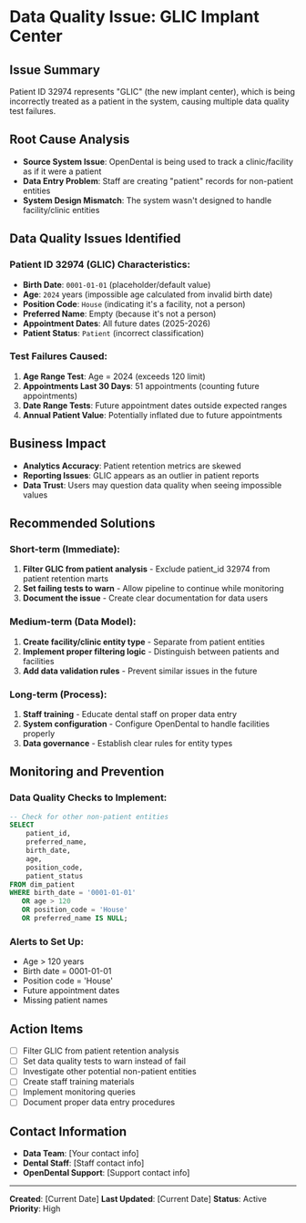 # Data Quality Issue: GLIC Implant Center

## Issue Summary
Patient ID 32974 represents "GLIC" (the new implant center), which is being incorrectly treated as a patient in the system, causing multiple data quality test failures.

## Root Cause Analysis
- **Source System Issue**: OpenDental is being used to track a clinic/facility as if it were a patient
- **Data Entry Problem**: Staff are creating "patient" records for non-patient entities
- **System Design Mismatch**: The system wasn't designed to handle facility/clinic entities

## Data Quality Issues Identified

### Patient ID 32974 (GLIC) Characteristics:
- **Birth Date**: `0001-01-01` (placeholder/default value)
- **Age**: `2024` years (impossible age calculated from invalid birth date)
- **Position Code**: `House` (indicating it's a facility, not a person)
- **Preferred Name**: Empty (because it's not a person)
- **Appointment Dates**: All future dates (2025-2026)
- **Patient Status**: `Patient` (incorrect classification)

### Test Failures Caused:
1. **Age Range Test**: Age = 2024 (exceeds 120 limit)
2. **Appointments Last 30 Days**: 51 appointments (counting future appointments)
3. **Date Range Tests**: Future appointment dates outside expected ranges
4. **Annual Patient Value**: Potentially inflated due to future appointments

## Business Impact
- **Analytics Accuracy**: Patient retention metrics are skewed
- **Reporting Issues**: GLIC appears as an outlier in patient reports
- **Data Trust**: Users may question data quality when seeing impossible values

## Recommended Solutions

### Short-term (Immediate):
1. **Filter GLIC from patient analysis** - Exclude patient_id 32974 from patient retention marts
2. **Set failing tests to warn** - Allow pipeline to continue while monitoring
3. **Document the issue** - Create clear documentation for data users

### Medium-term (Data Model):
1. **Create facility/clinic entity type** - Separate from patient entities
2. **Implement proper filtering logic** - Distinguish between patients and facilities
3. **Add data validation rules** - Prevent similar issues in the future

### Long-term (Process):
1. **Staff training** - Educate dental staff on proper data entry
2. **System configuration** - Configure OpenDental to handle facilities properly
3. **Data governance** - Establish clear rules for entity types

## Monitoring and Prevention

### Data Quality Checks to Implement:
```sql
-- Check for other non-patient entities
SELECT 
    patient_id,
    preferred_name,
    birth_date,
    age,
    position_code,
    patient_status
FROM dim_patient 
WHERE birth_date = '0001-01-01' 
   OR age > 120 
   OR position_code = 'House'
   OR preferred_name IS NULL;
```

### Alerts to Set Up:
- Age > 120 years
- Birth date = 0001-01-01
- Position code = 'House'
- Future appointment dates
- Missing patient names

## Action Items
- [ ] Filter GLIC from patient retention analysis
- [ ] Set data quality tests to warn instead of fail
- [ ] Investigate other potential non-patient entities
- [ ] Create staff training materials
- [ ] Implement monitoring queries
- [ ] Document proper data entry procedures

## Contact Information
- **Data Team**: [Your contact info]
- **Dental Staff**: [Staff contact info]
- **OpenDental Support**: [Support contact info]

---
**Created**: [Current Date]
**Last Updated**: [Current Date]
**Status**: Active
**Priority**: High
